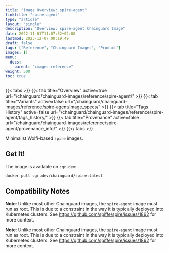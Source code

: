 ```yaml
---
title: "Image Overview: spire-agent"
linktitle: "spire-agent"
type: "article"
layout: "single"
description: "Overview: spire-agent Chainguard Image"
date: 2022-11-01T11:07:52+02:00
lastmod: 2023-12-07 00:19:49
draft: false
tags: ["Reference", "Chainguard Images", "Product"]
images: []
menu: 
  docs: 
    parent: "images-reference"
weight: 500
toc: true
---
```


{{< tabs >}}
{{< tab title="Overview" active=true url="/chainguard/chainguard-images/reference/spire-agent/" >}}
{{< tab title="Variants" active=false url="/chainguard/chainguard-images/reference/spire-agent/image_specs/" >}}
{{< tab title="Tags History" active=false url="/chainguard/chainguard-images/reference/spire-agent/tags_history/" >}}
{{< tab title="Provenance" active=false url="/chainguard/chainguard-images/reference/spire-agent/provenance_info/" >}}
{{</ tabs >}}



<!--overview:start-->
Minimalist Wolfi-based `spire` images.
<!--overview:end-->

<!--getting:start-->
## Get It!
The image is available on `cgr.dev`:

```
docker pull cgr.dev/chainguard/spire:latest
```
<!--getting:end-->

<!--compatibility:start-->
## Compatibility Notes

**Note**: Unlike most other Chainguard images, the `spire-agent` image must run as root.
This is due to a constraint in the way it is typically deployed into Kubernetes clusters.
See https://github.com/spiffe/spire/issues/1862 for more context.

<!--compatibility:end-->

<!--body:start-->

**Note**: Unlike most other Chainguard images, the `spire-agent` image must run as root.
This is due to a constraint in the way it is typically deployed into Kubernetes clusters.
See https://github.com/spiffe/spire/issues/1862 for more context.
<!--body:end-->

